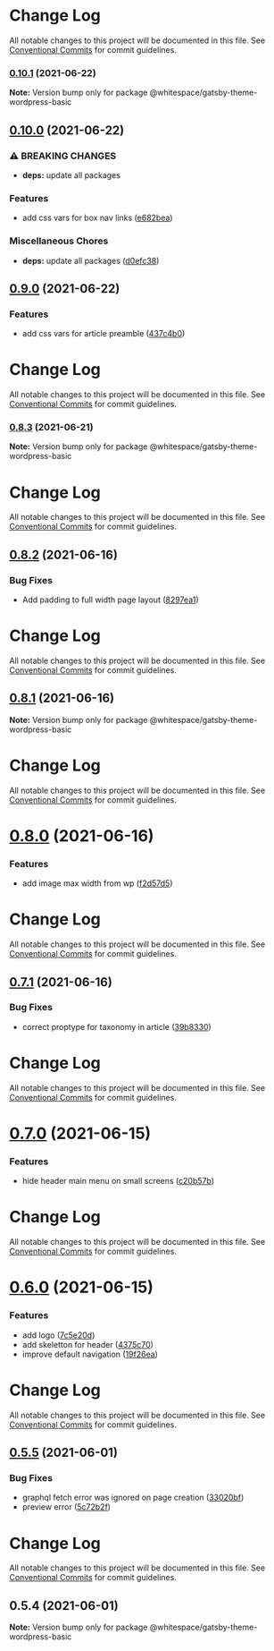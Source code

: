 # Change Log

All notable changes to this project will be documented in this file.
See [Conventional Commits](https://conventionalcommits.org) for commit guidelines.

### [0.10.1](https://github.com/whitespace-se/gatsby-packages/compare/@whitespace/gatsby-theme-wordpress-basic@0.10.0...@whitespace/gatsby-theme-wordpress-basic@0.10.1) (2021-06-22)

**Note:** Version bump only for package @whitespace/gatsby-theme-wordpress-basic





## [0.10.0](https://github.com/whitespace-se/gatsby-packages/compare/@whitespace/gatsby-theme-wordpress-basic@0.9.0...@whitespace/gatsby-theme-wordpress-basic@0.10.0) (2021-06-22)


### ⚠ BREAKING CHANGES

* **deps:** update all packages

### Features

* add css vars for box nav links ([e682bea](https://github.com/whitespace-se/gatsby-packages/commit/e682bea717ef3b1657d43a362c05111ddc2c62f5))


### Miscellaneous Chores

* **deps:** update all packages ([d0efc38](https://github.com/whitespace-se/gatsby-packages/commit/d0efc3882d169b0ad9d0342ae9f94ea51e39e019))



## [0.9.0](https://github.com/whitespace-se/gatsby-packages/compare/@whitespace/gatsby-theme-wordpress-basic@0.8.3...@whitespace/gatsby-theme-wordpress-basic@0.9.0) (2021-06-22)


### Features

* add css vars for article preamble ([437c4b0](https://github.com/whitespace-se/gatsby-packages/commit/437c4b00b13d784ae694305239596681416695e9))



# Change Log

All notable changes to this project will be documented in this file. See
[Conventional Commits](https://conventionalcommits.org) for commit guidelines.

### [0.8.3](https://github.com/whitespace-se/gatsby-packages/compare/@whitespace/gatsby-theme-wordpress-basic@0.8.2...@whitespace/gatsby-theme-wordpress-basic@0.8.3) (2021-06-21)

**Note:** Version bump only for package @whitespace/gatsby-theme-wordpress-basic

# Change Log

All notable changes to this project will be documented in this file. See
[Conventional Commits](https://conventionalcommits.org) for commit guidelines.

## [0.8.2](https://github.com/whitespace-se/gatsby-packages/compare/@whitespace/gatsby-theme-wordpress-basic@0.8.1...@whitespace/gatsby-theme-wordpress-basic@0.8.2) (2021-06-16)

### Bug Fixes

- Add padding to full width page layout
  ([8297ea1](https://github.com/whitespace-se/gatsby-packages/commit/8297ea115e4364cb592518c900504ecd13cf04c3))

# Change Log

All notable changes to this project will be documented in this file. See
[Conventional Commits](https://conventionalcommits.org) for commit guidelines.

## [0.8.1](https://github.com/whitespace-se/gatsby-packages/compare/@whitespace/gatsby-theme-wordpress-basic@0.8.0...@whitespace/gatsby-theme-wordpress-basic@0.8.1) (2021-06-16)

**Note:** Version bump only for package @whitespace/gatsby-theme-wordpress-basic

# Change Log

All notable changes to this project will be documented in this file. See
[Conventional Commits](https://conventionalcommits.org) for commit guidelines.

# [0.8.0](https://github.com/whitespace-se/gatsby-packages/compare/@whitespace/gatsby-theme-wordpress-basic@0.7.1...@whitespace/gatsby-theme-wordpress-basic@0.8.0) (2021-06-16)

### Features

- add image max width from wp
  ([f2d57d5](https://github.com/whitespace-se/gatsby-packages/commit/f2d57d57224148d01ea48912e35596c3d9076ce3))

# Change Log

All notable changes to this project will be documented in this file. See
[Conventional Commits](https://conventionalcommits.org) for commit guidelines.

## [0.7.1](https://github.com/whitespace-se/gatsby-packages/compare/@whitespace/gatsby-theme-wordpress-basic@0.7.0...@whitespace/gatsby-theme-wordpress-basic@0.7.1) (2021-06-16)

### Bug Fixes

- correct proptype for taxonomy in article
  ([39b8330](https://github.com/whitespace-se/gatsby-packages/commit/39b8330816f2bcd3dd1c32083167b4eb71e43ed9))

# Change Log

All notable changes to this project will be documented in this file. See
[Conventional Commits](https://conventionalcommits.org) for commit guidelines.

# [0.7.0](https://github.com/whitespace-se/gatsby-packages/compare/@whitespace/gatsby-theme-wordpress-basic@0.6.0...@whitespace/gatsby-theme-wordpress-basic@0.7.0) (2021-06-15)

### Features

- hide header main menu on small screens
  ([c20b57b](https://github.com/whitespace-se/gatsby-packages/commit/c20b57b9348fc45cb74c7d70de7366c4932c4fd9))

# Change Log

All notable changes to this project will be documented in this file. See
[Conventional Commits](https://conventionalcommits.org) for commit guidelines.

# [0.6.0](https://github.com/whitespace-se/gatsby-packages/compare/@whitespace/gatsby-theme-wordpress-basic@0.5.5...@whitespace/gatsby-theme-wordpress-basic@0.6.0) (2021-06-15)

### Features

- add logo
  ([7c5e20d](https://github.com/whitespace-se/gatsby-packages/commit/7c5e20db92fa8fc1f51e878d13523fdf9eb90c65))
- add skeletton for header
  ([4375c70](https://github.com/whitespace-se/gatsby-packages/commit/4375c701edc1a029d7c8647c194a287656eebf13))
- improve default navigation
  ([19f26ea](https://github.com/whitespace-se/gatsby-packages/commit/19f26ea1f9e6250bd49fd4d741691a64e3ba2c83))

# Change Log

All notable changes to this project will be documented in this file. See
[Conventional Commits](https://conventionalcommits.org) for commit guidelines.

## [0.5.5](https://github.com/whitespace-se/gatsby-packages/compare/@whitespace/gatsby-theme-wordpress-basic@0.5.4...@whitespace/gatsby-theme-wordpress-basic@0.5.5) (2021-06-01)

### Bug Fixes

- graphql fetch error was ignored on page creation
  ([33020bf](https://github.com/whitespace-se/gatsby-packages/commit/33020bf566dc536e571cc617f8af1011a7f86bc3))
- preview error
  ([5c72b2f](https://github.com/whitespace-se/gatsby-packages/commit/5c72b2f1d2b7ab0b80ac504399a1ca632711e0a0))

# Change Log

All notable changes to this project will be documented in this file. See
[Conventional Commits](https://conventionalcommits.org) for commit guidelines.

## 0.5.4 (2021-06-01)

**Note:** Version bump only for package @whitespace/gatsby-theme-wordpress-basic
